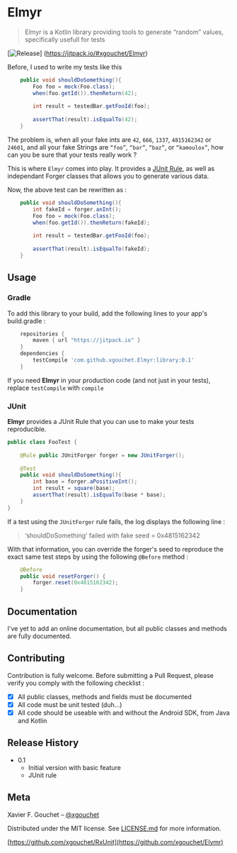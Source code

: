 # Elmyr

> Elmyr is a Kotlin library providing tools to generate “random” values, specifically usefull for tests

[![Release](https://jitpack.io/v/xgouchet/Elmyr.svg)]
(https://jitpack.io/#xgouchet/Elmyr)

Before, I used to write my tests like this

```java
    public void shouldDoSomething(){
        Foo foo = mock(Foo.class);
        when(foo.getId()).thenReturn(42);
    
        int result = testedBar.getFooId(foo);
    
        assertThat(result).isEqualTo(42);
    }
```

The problem is, when all your fake ints are `42`, `666`, `1337`, `4815162342` or `24601`, and all your fake Strings are
`“foo”`, `“bar”`, `“baz”`, or `“kamoulox”`, how can you be sure that your tests really work ?

This is where `Elmyr` comes into play. It provides a [JUnit Rule](https://github.com/junit-team/junit4/wiki/rules), as
well as independant Forger classes that allows you to generate various data.

Now, the above test can be rewritten as :

```java
    public void shouldDoSomething(){
        int fakeId = forger.anInt();
        Foo foo = mock(Foo.class);
        when(foo.getId()).thenReturn(fakeId);
    
        int result = testedBar.getFooId(foo);
    
        assertThat(result).isEqualTo(fakeId);
    }
```

## Usage

### Gradle

To add this library to your build, add the following lines to your app's build.gradle :

```groovy
    repositories {
        maven { url "https://jitpack.io" }
    }
    dependencies {
        testCompile 'com.github.xgouchet.Elmyr:library:0.1'
    }
```

If you need **Elmyr** in your production code (and not just in your tests), replace `testCompile` with `compile`

### JUnit

**Elmyr** provides a JUnit Rule that you can use to make your tests reproducible. 

```java
public class FooTest {
    
    @Rule public JUnitForger forger = new JUnitForger();
    
    @Test
    public void shouldDoSomething(){
        int base = forger.aPositiveInt();
        int result = square(base);
        assertThat(result).isEqualTo(base * base);
    }
}

```

If a test using the `JUnitForger` rule fails, the log displays the following line : 

> ‘shouldDoSomething’ failed with fake seed = 0x4815162342

With that information, you can override the forger's seed to reproduce the exact same test steps by using the following 
`@Before` method : 

```java
    @Before
    public void resetForger() {
        forger.reset(0x4815162342);
    }
```

## Documentation

I've yet to add an online documentation, but all public classes and methods are fully documented.

## Contributing

Contribution is fully welcome. Before submitting a Pull Request, please verify you comply with the following checklist :

 - [x] All public classes, methods and fields must be documented
 - [x] All code must be unit tested (duh…)
 - [x] All code should be useable with and without the Android SDK, from Java and Kotlin

## Release History

 - 0.1
     - Initial version with basic feature
     - JUnit rule 


## Meta
Xavier F. Gouchet – [@xgouchet](https://twitter.com/xgouchet)

Distributed under the MIT license. See [LICENSE.md](LICENSE.md) for more information.

[https://github.com/xgouchet/RxUnit](https://github.com/xgouchet/Elymr)
